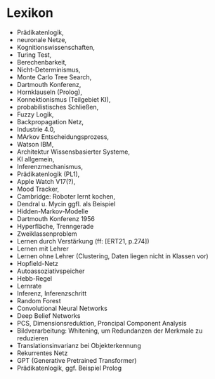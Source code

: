 # Lexikon
- Prädikatenlogik,
- neuronale Netze,
- Kognitionswissenschaften,
- Turing Test,
- Berechenbarkeit,
- Nicht-Determinismus,
- Monte Carlo Tree Search,
- Dartmouth Konferenz,
- Hornklauseln (Prolog),
- Konnektionismus (Teilgebiet KI),
- probabilistisches Schließen,
- Fuzzy Logik,
- Backpropagation Netz,
- Industrie 4.0,
- MArkov Entscheidungsprozess,
- Watson IBM,
- Architektur Wissensbasierter Systeme,
- KI allgemein,
- Inferenzmechanismus,
- Prädikatenlogik (PL1),
- Apple Watch V17(?),
- Mood Tracker,
- Cambridge: Roboter lernt kochen,
- Dendral u. Mycin ggfl. als Beispiel
- Hidden-Markov-Modelle
- Dartmouth Konferenz 1956
- Hyperfläche, Trenngerade
- Zweiklassenproblem
- Lernen durch Verstärkung (ff: [ERT21, p.274])
- Lernen mit Lehrer
- Lernen ohne Lehrer (Clustering, Daten liegen nicht in Klassen vor)
- Hopfield-Netz
- Autoassoziativspeicher
- Hebb-Regel
- Lernrate
- Inferenz, Inferenzschritt
- Random Forest
- Convolutional Neural Networks
- Deep Belief Networks
- PCS, Dimensionsreduktion, Proncipal Component Analysis
- Bildverarbeitung: Whitening, um Redundanzen der Merkmale zu reduzieren
- Translationsinvarianz bei Objekterkennung
- Rekurrentes Netz
- GPT (Generative Pretrained Transformer)
- Prädikatenlogik, ggf. Beispiel Prolog